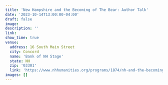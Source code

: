 ```yaml
---
title: 'New Hampshire and the Becoming of The Bear: Author Talk'
date: '2023-10-14T13:00:00-04:00'
draft: false
image: 
description: ''
link: 
show_time: true
venue:
  address: 16 South Main Street
  city: Concord
  name: 'Bank of NH Stage'
  state: NH
  zip: '03301'
  link: 'https://www.nhhumanities.org/programs/1874/nh-and-the-becoming-of-the-bear-author-talk-amp-reception' 
images: []
---
```

